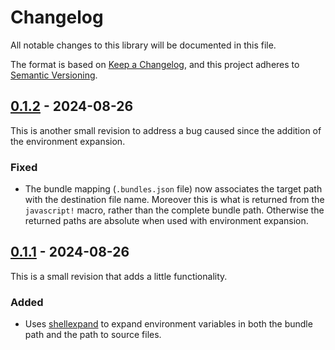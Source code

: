 # Changelog

All notable changes to this library will be documented in this file.

The format is based on [Keep a Changelog](https://keepachangelog.com/1.0.0/), and this project
adheres to [Semantic Versioning](https://semver.org/spec/v2.0.0.html).

## [0.1.2](https://git.blakerain.com/BlakeRain/esbuild-bundle/compare/v0.1.1..v0.1.2) - 2024-08-26

This is another small revision to address a bug caused since the addition of the environment
expansion.

### Fixed

- The bundle mapping (`.bundles.json` file) now associates the target path with the destination file
  name. Moreover this is what is returned from the `javascript!` macro, rather than the complete
  bundle path. Otherwise the returned paths are absolute when used with environment expansion.

## [0.1.1](https://git.blakerain.com/BlakeRain/esbuild-bundle/compare/v0.1.0..v0.1.1) - 2024-08-26

This is a small revision that adds a little functionality.

### Added

- Uses [shellexpand](https://docs.rs/shellexpand/latest/shellexpand/) to expand environment
  variables in both the bundle path and the path to source files.

